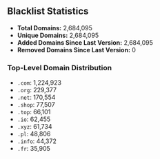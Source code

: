 ## Blacklist Statistics

- **Total Domains:** 2,684,095
- **Unique Domains:** 2,684,095
- **Added Domains Since Last Version:** 2,684,095
- **Removed Domains Since Last Version:** 0

### Top-Level Domain Distribution

-  `.com`: 1,224,923
-  `.org`: 229,377
-  `.net`: 170,554
-  `.shop`: 77,507
-  `.top`: 66,101
-  `.io`: 62,455
-  `.xyz`: 61,734
-  `.pl`: 48,806
-  `.info`: 44,372
-  `.fr`: 35,905
